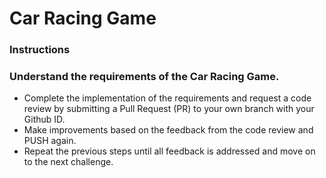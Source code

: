 # Car Racing Game
### Instructions

### Understand the requirements of the Car Racing Game.
- Complete the implementation of the requirements and request a code review by submitting a Pull Request (PR) to your own branch with your Github ID.
- Make improvements based on the feedback from the code review and PUSH again.
- Repeat the previous steps until all feedback is addressed and move on to the next challenge.
